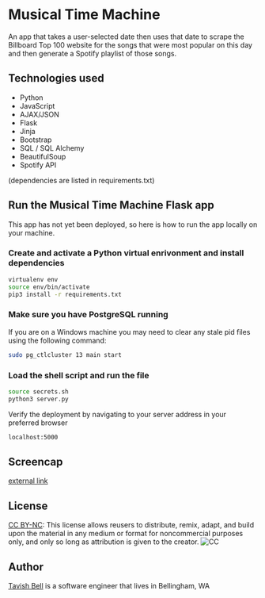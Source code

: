 # Musical Time Machine

An app that takes a user-selected date then uses that
date to scrape the Billboard Top 100 website for the songs
that were most popular on this day and then generate a Spotify
playlist of those songs.

## Technologies used

- Python
- JavaScript
- AJAX/JSON
- Flask
- Jinja
- Bootstrap
- SQL / SQL Alchemy
- BeautifulSoup
- Spotify API

(dependencies are listed in requirements.txt)

## Run the Musical Time Machine Flask app

This app has not yet been deployed, so here is how to run the app locally on your machine.

### Create and activate a Python virtual enrivonment and install dependencies

```sh
virtualenv env
source env/bin/activate
pip3 install -r requirements.txt
```

### Make sure you have PostgreSQL running

If you are on a Windows machine you may need to clear any stale pid files using the following command:

```sh
sudo pg_ctlcluster 13 main start
```

### Load the shell script and run the file

```sh
source secrets.sh
python3 server.py
```

Verify the deployment by navigating to your server address in your preferred browser

```sh
localhost:5000
```

## Screencap

[external link](https://www.youtube.com/watch?v=3ncAnf3VDeE&feature=youtu.be)

## License

[CC BY-NC](https://creativecommons.org/licenses/by-nc/4.0/): This license allows reusers to distribute, remix, adapt, and build upon the material in any medium or format for noncommercial purposes only, and only so long as attribution is given to the creator.
![CC](https://mirrors.creativecommons.org/presskit/buttons/88x31/png/by-nc.png)

## Author

[Tavish Bell](https://www.linkedin.com/in/tavish-b-268b36235/) is a software engineer that lives in Bellingham, WA
